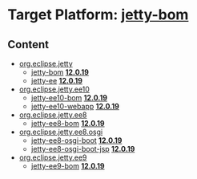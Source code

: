 # Target Platform: [jetty-bom](https://raw.githubusercontent.com/eclipse-orbit/orbit-simrel/main/maven-jetty/tp/other/MavenJettySupplement.target)

## Content
 - [org.eclipse.jetty](https://repo1.maven.org/maven2/org/eclipse/jetty/)
    - [jetty-bom](https://repo1.maven.org/maven2/org/eclipse/jetty/jetty-bom/) **[12.0.19](https://repo1.maven.org/maven2/org/eclipse/jetty/jetty-bom/12.0.19)**
    - [jetty-ee](https://repo1.maven.org/maven2/org/eclipse/jetty/jetty-ee/) **[12.0.19](https://repo1.maven.org/maven2/org/eclipse/jetty/jetty-ee/12.0.19)**
 - [org.eclipse.jetty.ee10](https://repo1.maven.org/maven2/org/eclipse/jetty/ee10/)
    - [jetty-ee10-bom](https://repo1.maven.org/maven2/org/eclipse/jetty/ee10/jetty-ee10-bom/) **[12.0.19](https://repo1.maven.org/maven2/org/eclipse/jetty/ee10/jetty-ee10-bom/12.0.19)**
    - [jetty-ee10-webapp](https://repo1.maven.org/maven2/org/eclipse/jetty/ee10/jetty-ee10-webapp/) **[12.0.19](https://repo1.maven.org/maven2/org/eclipse/jetty/ee10/jetty-ee10-webapp/12.0.19)**
 - [org.eclipse.jetty.ee8](https://repo1.maven.org/maven2/org/eclipse/jetty/ee8/)
    - [jetty-ee8-bom](https://repo1.maven.org/maven2/org/eclipse/jetty/ee8/jetty-ee8-bom/) **[12.0.19](https://repo1.maven.org/maven2/org/eclipse/jetty/ee8/jetty-ee8-bom/12.0.19)**
 - [org.eclipse.jetty.ee8.osgi](https://repo1.maven.org/maven2/org/eclipse/jetty/ee8/osgi/)
    - [jetty-ee8-osgi-boot](https://repo1.maven.org/maven2/org/eclipse/jetty/ee8/osgi/jetty-ee8-osgi-boot/) **[12.0.19](https://repo1.maven.org/maven2/org/eclipse/jetty/ee8/osgi/jetty-ee8-osgi-boot/12.0.19)**
    - [jetty-ee8-osgi-boot-jsp](https://repo1.maven.org/maven2/org/eclipse/jetty/ee8/osgi/jetty-ee8-osgi-boot-jsp/) **[12.0.19](https://repo1.maven.org/maven2/org/eclipse/jetty/ee8/osgi/jetty-ee8-osgi-boot-jsp/12.0.19)**
 - [org.eclipse.jetty.ee9](https://repo1.maven.org/maven2/org/eclipse/jetty/ee9/)
    - [jetty-ee9-bom](https://repo1.maven.org/maven2/org/eclipse/jetty/ee9/jetty-ee9-bom/) **[12.0.19](https://repo1.maven.org/maven2/org/eclipse/jetty/ee9/jetty-ee9-bom/12.0.19)**
